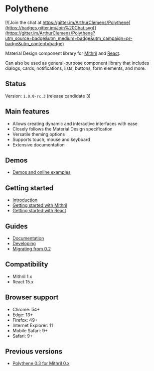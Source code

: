 # Polythene

[![Join the chat at https://gitter.im/ArthurClemens/Polythene](https://badges.gitter.im/Join%20Chat.svg)](https://gitter.im/ArthurClemens/Polythene?utm_source=badge&utm_medium=badge&utm_campaign=pr-badge&utm_content=badge)

Material Design component library for [Mithril](http://mithril.js.org) and [React](https://facebook.github.io/react/).

Can also be used as general-purpose component library that includes dialogs, cards, notifications, lists, buttons, form elements, and more.


## Status

Version: `1.0.0-rc.3` (release candidate 3)


## Main features

* Allows creating dynamic and interactive interfaces with ease
* Closely follows the Material Design specification
* Versatile theming options
* Supports touch, mouse and keyboard
* Extensive documentation


## Demos

* [Demos and online examples](docs/demos.md)


## Getting started

* [Introduction](docs/introduction.md)
* [Getting started with Mithril](docs/getting-started-mithril.md)
* [Getting started with React](docs/getting-started-react.md)


## Guides

* [Documentation](docs/README.md)
* [Developing](docs/developing.md)
* [Migrating from 0.2](docs/migrating-from-02.md)


## Compatibility

* Mithril 1.x
* React 15.x


## Browser support

* Chrome: 54+
* Edge: 13+
* Firefox: 49+
* Internet Explorer: 11
* Mobile Safari: 9+
* Safari: 9+


## Previous versions

* [Polythene 0.3 for Mithril 0.x](https://github.com/ArthurClemens/polythene/tree/0.x)


